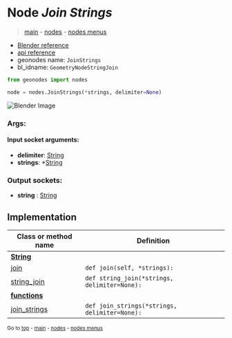 # Node *Join Strings*

> [main](../index.md) - [nodes](nodes.md) - [nodes menus](nodes_menus.md)

- [Blender reference](https://docs.blender.org/manual/en/latest/modeling/geometry_nodes/text/join_strings.html)
- [api reference](https://docs.blender.org/api/current/bpy.types.GeometryNodeStringJoin.html)
- geonodes name: `JoinStrings`
- bl_idname: `GeometryNodeStringJoin`

```python
from geonodes import nodes

node = nodes.JoinStrings(*strings, delimiter=None)
```

![Blender Image](https://docs.blender.org/manual/en/latest/_images/node-types_GeometryNodeStringJoin.webp)

### Args:

#### Input socket arguments:

- **delimiter**: [String](String.md)
- **strings**: *[String](String.md)

### Output sockets:

- **string** : [String](String.md)

## Implementation

| Class or method name | Definition |
|----------------------|------------|
| **[String](String.md)** |
| [join](String.md#join) | `def join(self, *strings):` |
| [string_join](String.md#string_join) | `def string_join(*strings, delimiter=None):` |
| **[functions](functions.md)** |
| [join_strings](functions.md#join_strings) | `def join_strings(*strings, delimiter=None):` |

<sub>Go to [top](#node-Join-Strings) - [main](../index.md) - [nodes](nodes.md) - [nodes menus](nodes_menus.md)</sub>

